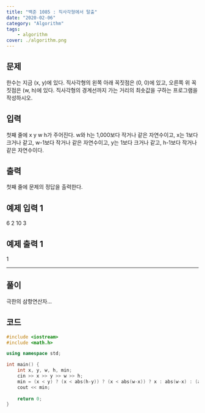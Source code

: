 ```yaml
---
title: "백준 1085 : 직사각형에서 탈출"
date: "2020-02-06"
category: "Algorithm"
tags:
    - algorithm
cover: ./algorithm.png
---
```



## 문제

한수는 지금 (x, y)에 있다. 직사각형의 왼쪽 아래 꼭짓점은 (0, 0)에 있고, 오른쪽 위 꼭짓점은 (w, h)에 있다. 직사각형의 경계선까지 가는 거리의 최솟값을 구하는 프로그램을 작성하시오.

## 입력

첫째 줄에 x y w h가 주어진다. w와 h는 1,000보다 작거나 같은 자연수이고, x는 1보다 크거나 같고, w-1보다 작거나 같은 자연수이고, y는 1보다 크거나 같고, h-1보다 작거나 같은 자연수이다.

## 출력

첫째 줄에 문제의 정답을 출력한다.

## 예제 입력 1

6 2 10 3

## 예제 출력 1

1

 

------

## 풀이

극한의 삼항연산자...

## 코드

```c++
#include <iostream>
#include <math.h>

using namespace std;

int main() {
	int x, y, w, h, min;
	cin >> x >> y >> w >> h;
	min = (x < y) ? (x < abs(h-y)) ? (x < abs(w-x)) ? x : abs(w-x) : (abs(h-y) < abs(w-x)) ? abs(h-y) : abs(w-x) : (y < abs(h-y)) ? (y < abs(w-x)) ? y : abs(w-x) : (abs(h-y) < abs(w-x)) ? abs(h-y) : abs(w-x);
	cout << min;
	
	return 0;	
}
```
